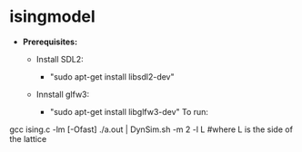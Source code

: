 # isingmodel

* **Prerequisites:**
	* Install SDL2:
		- "sudo apt-get install libsdl2-dev"
    
	* Innstall glfw3:
		- "sudo apt-get install libglfw3-dev"
To run:

gcc ising.c -lm [-Ofast]
./a.out | DynSim.sh -m 2 -l L #where L is the side of the lattice
